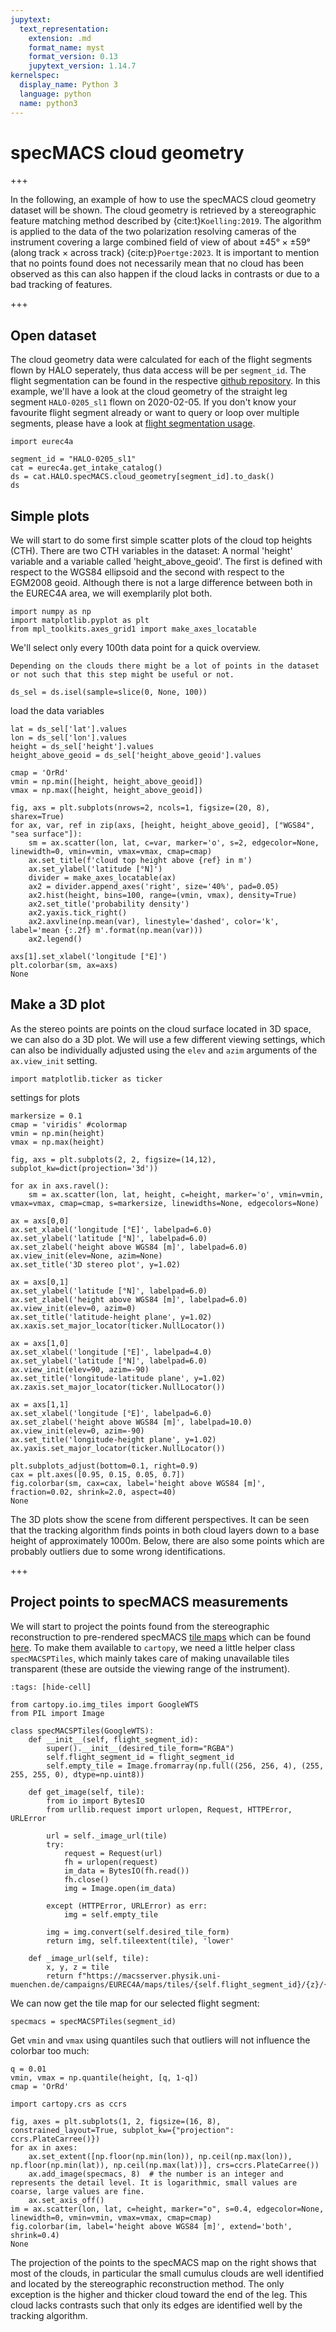 ```yaml
---
jupytext:
  text_representation:
    extension: .md
    format_name: myst
    format_version: 0.13
    jupytext_version: 1.14.7
kernelspec:
  display_name: Python 3
  language: python
  name: python3
---
```


# specMACS cloud geometry

+++

In the following, an example of how to use the specMACS cloud geometry dataset will be shown. 
The cloud geometry is retrieved by a stereographic feature matching method described by {cite:t}`Koelling:2019`.
The algorithm is applied to the data of the two polarization resolving cameras of the instrument covering a large combined field of view of about $\pm 45° \times \pm 59°$ (along track $\times$ across track) {cite:p}`Poertge:2023`. It is important to mention that no points found does not necessarily mean that no cloud has been observed as this can also happen if the cloud lacks in contrasts or due to a bad tracking of features.

+++

## Open dataset
The cloud geometry data were calculated for each of the flight segments flown by HALO seperately, thus data access will be per `segment_id`.
The flight segmentation can be found in the respective [github repository](https://github.com/eurec4a/flight-phase-separation/).
In this example, we'll have a look at the cloud geometry of the straight leg segment `HALO-0205_sl1` flown on 2020-02-05.
If you don't know your favourite flight segment already or want to query or loop over multiple segments, please have a look at [flight segmentation usage](flight-phase-operations.md).

```{code-cell} ipython3
import eurec4a

segment_id = "HALO-0205_sl1"
cat = eurec4a.get_intake_catalog()
ds = cat.HALO.specMACS.cloud_geometry[segment_id].to_dask()
ds
```

## Simple plots

We will start to do some first simple scatter plots of the cloud top heights (CTH). There are two CTH variables in the dataset: A normal 'height' variable and a variable called 'height_above_geoid'. The first is defined with respect to the WGS84 ellipsoid and the second with respect to the EGM2008 geoid. Although there is not a large difference between both in the EUREC4A area, we will exemplarily plot both.

```{code-cell} ipython3
import numpy as np
import matplotlib.pyplot as plt
from mpl_toolkits.axes_grid1 import make_axes_locatable
```

We'll select only every 100th data point for a quick overview.

```{important}
Depending on the clouds there might be a lot of points in the dataset or not such that this step might be useful or not.
```

```{code-cell} ipython3
ds_sel = ds.isel(sample=slice(0, None, 100))
```

load the data variables
```{code-cell} ipython3
lat = ds_sel['lat'].values
lon = ds_sel['lon'].values
height = ds_sel['height'].values
height_above_geoid = ds_sel['height_above_geoid'].values
```

```{code-cell} ipython3
cmap = 'OrRd'
vmin = np.min([height, height_above_geoid])
vmax = np.max([height, height_above_geoid])
```

```{code-cell} ipython3
fig, axs = plt.subplots(nrows=2, ncols=1, figsize=(20, 8), sharex=True)
for ax, var, ref in zip(axs, [height, height_above_geoid], ["WGS84", "sea surface"]):
    sm = ax.scatter(lon, lat, c=var, marker='o', s=2, edgecolor=None, linewidth=0, vmin=vmin, vmax=vmax, cmap=cmap)
    ax.set_title(f'cloud top height above {ref} in m')
    ax.set_ylabel('latitude [°N]')
    divider = make_axes_locatable(ax)
    ax2 = divider.append_axes('right', size='40%', pad=0.05)
    ax2.hist(height, bins=100, range=(vmin, vmax), density=True)
    ax2.set_title('probability density')
    ax2.yaxis.tick_right()
    ax2.axvline(np.mean(var), linestyle='dashed', color='k', label='mean {:.2f} m'.format(np.mean(var)))
    ax2.legend()

axs[1].set_xlabel('longitude [°E]')
plt.colorbar(sm, ax=axs)
None
```

## Make a 3D plot

As the stereo points are points on the cloud surface located in 3D space, we can also do a 3D plot. We will use a few different viewing settings, which can also be individually adjusted using the `elev` and `azim` arguments of the `ax.view_init` setting.

```{code-cell} ipython3
import matplotlib.ticker as ticker
```

settings for plots
```{code-cell} ipython3
markersize = 0.1
cmap = 'viridis' #colormap
vmin = np.min(height)
vmax = np.max(height)
```

```{code-cell} ipython3
fig, axs = plt.subplots(2, 2, figsize=(14,12), subplot_kw=dict(projection='3d'))

for ax in axs.ravel():
    sm = ax.scatter(lon, lat, height, c=height, marker='o', vmin=vmin, vmax=vmax, cmap=cmap, s=markersize, linewidths=None, edgecolors=None)

ax = axs[0,0]
ax.set_xlabel('longitude [°E]', labelpad=6.0)
ax.set_ylabel('latitude [°N]', labelpad=6.0)
ax.set_zlabel('height above WGS84 [m]', labelpad=6.0)
ax.view_init(elev=None, azim=None)
ax.set_title('3D stereo plot', y=1.02)

ax = axs[0,1]
ax.set_ylabel('latitude [°N]', labelpad=6.0)
ax.set_zlabel('height above WGS84 [m]', labelpad=6.0)
ax.view_init(elev=0, azim=0)
ax.set_title('latitude-height plane', y=1.02)
ax.xaxis.set_major_locator(ticker.NullLocator())

ax = axs[1,0]
ax.set_xlabel('longitude [°E]', labelpad=4.0)
ax.set_ylabel('latitude [°N]', labelpad=6.0)
ax.view_init(elev=90, azim=-90)
ax.set_title('longitude-latitude plane', y=1.02)
ax.zaxis.set_major_locator(ticker.NullLocator())

ax = axs[1,1]
ax.set_xlabel('longitude [°E]', labelpad=6.0)
ax.set_zlabel('height above WGS84 [m]', labelpad=10.0)
ax.view_init(elev=0, azim=-90)
ax.set_title('longitude-height plane', y=1.02)
ax.yaxis.set_major_locator(ticker.NullLocator())

plt.subplots_adjust(bottom=0.1, right=0.9)
cax = plt.axes([0.95, 0.15, 0.05, 0.7])
fig.colorbar(sm, cax=cax, label='height above WGS84 [m]', fraction=0.02, shrink=2.0, aspect=40)
None
```

The 3D plots show the scene from different perspectives. It can be seen that the tracking algorithm finds points in both cloud layers down to a base height of approximately 1000m. Below, there are also some points which are probably outliers due to some wrong identifications.

+++

## Project points to specMACS measurements

We will start to project the points found from the stereographic reconstruction to pre-rendered specMACS [tile maps](https://en.wikipedia.org/wiki/Tiled_web_map) which can be found [here](https://macsserver.physik.uni-muenchen.de/campaigns/EUREC4A/maps/).
To make them available to `cartopy`, we need a little helper class `specMACSPTiles`, which mainly takes care of making unavailable tiles transparent (these are outside the viewing range of the instrument).

```{code-cell} ipython3
:tags: [hide-cell]

from cartopy.io.img_tiles import GoogleWTS
from PIL import Image

class specMACSPTiles(GoogleWTS):
    def __init__(self, flight_segment_id):
        super().__init__(desired_tile_form="RGBA")
        self.flight_segment_id = flight_segment_id
        self.empty_tile = Image.fromarray(np.full((256, 256, 4), (255, 255, 255, 0), dtype=np.uint8))

    def get_image(self, tile):
        from io import BytesIO
        from urllib.request import urlopen, Request, HTTPError, URLError

        url = self._image_url(tile)
        try:
            request = Request(url)
            fh = urlopen(request)
            im_data = BytesIO(fh.read())
            fh.close()
            img = Image.open(im_data)

        except (HTTPError, URLError) as err:
            img = self.empty_tile

        img = img.convert(self.desired_tile_form)
        return img, self.tileextent(tile), 'lower'

    def _image_url(self, tile):
        x, y, z = tile
        return f"https://macsserver.physik.uni-muenchen.de/campaigns/EUREC4A/maps/tiles/{self.flight_segment_id}/{z}/{x}/{y}.png"
```

We can now get the tile map for our selected flight segment:

```{code-cell} ipython3
specmacs = specMACSPTiles(segment_id)
```

Get `vmin` and `vmax` using quantiles such that outliers will not influence the colorbar too much:
```{code-cell} ipython3
q = 0.01
vmin, vmax = np.quantile(height, [q, 1-q])
cmap = 'OrRd'
```

```{code-cell} ipython3
import cartopy.crs as ccrs

fig, axes = plt.subplots(1, 2, figsize=(16, 8), constrained_layout=True, subplot_kw={"projection": ccrs.PlateCarree()})
for ax in axes:
    ax.set_extent([np.floor(np.min(lon)), np.ceil(np.max(lon)), np.floor(np.min(lat)), np.ceil(np.max(lat))], crs=ccrs.PlateCarree())
    ax.add_image(specmacs, 8)  # the number is an integer and represents the detail level. It is logarithmic, small values are coarse, large values are fine.
    ax.set_axis_off()
im = ax.scatter(lon, lat, c=height, marker="o", s=0.4, edgecolor=None, linewidth=0, vmin=vmin, vmax=vmax, cmap=cmap)
fig.colorbar(im, label='height above WGS84 [m]', extend='both', shrink=0.4)
None
```

The projection of the points to the specMACS map on the right shows that most of the clouds, in particular the small cumulus clouds are well identified and located by the stereographic reconstruction method. The only exception is the higher and thicker cloud toward the end of the leg. This cloud lacks contrasts such that only its edges are identified well by the tracking algorithm.
